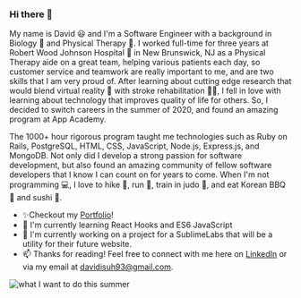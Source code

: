 ### Hi there 👋
My name is David 😃 and I'm a Software Engineer with a background in Biology 🧬 and Physical Therapy 🏃‍. I worked full-time for three years at Robert Wood Johnson Hospital 🏥 in New Brunswick, NJ as a Physical Therapy aide on a great team, helping various patients each day, so customer service and teamwork are really important to me, and are two skills that I am very proud of. After learning about cutting edge research that would blend virtual reality 🤖 with stroke rehabilitation 👨‍🦯, I fell in love with learning about technology that improves quality of life for others. So, I decided to switch careers in the summer of 2020, and found an amazing program at App Academy.

The 1000+ hour rigorous program taught me technologies such as Ruby on Rails, PostgreSQL, HTML, CSS, JavaScript, Node.js, Express.js, and MongoDB. Not only did I develop a strong passion for software development, but also found an amazing community of fellow software developers that I know I can count on for years to come. When I'm not programming 💻, I love to hike 🥾, run 🏃, train in judo 🤼, and eat Korean BBQ 🍖 and sushi 🍣.

- ✨Checkout my [Portfolio](https://dsuh93.github.io/portfolio/)!
- 🌱 I'm currently learning React Hooks and ES6 JavaScript
- 🔭 I'm currently working on a project for a SublimeLabs that will be a utility for their future website.
- 📫 Thanks for reading! Feel free to connect with me here on [LinkedIn](https://www.linkedin.com/in/david-i-suh/) or via my email at davidisuh93@gmail.com. 

![what I want to do this summer](https://media4.giphy.com/media/RMwgs5kZqkRyhF24KK/giphy.gif)
<!--
**dsuh93/dsuh93** is a ✨ _special_ ✨ repository because its `README.md` (this file) appears on your GitHub profile.

Here are some ideas to get you started:

- 🔭 I’m currently working on ...
- 🌱 I’m currently learning ...
- 👯 I’m looking to collaborate on ...
- 🤔 I’m looking for help with ...
- 💬 Ask me about ...
- 📫 How to reach me: ...
- 😄 Pronouns: ...
- ⚡ Fun fact: ...
-->
